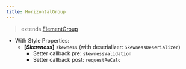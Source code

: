 ```yaml
---
title: HorizontalGroup
---
```


> extends [ElementGroup](/wiki/classes/element/element_group.html)

- With Style Properties:
  - **[_Skewness_]** `skewness` (with deserializer: `SkewnessDeserializer`)
    - Setter callback pre: `skewnessValidation`
    - Setter callback post: `requestReCalc`
